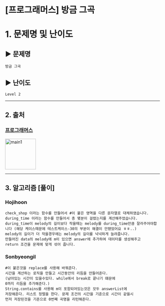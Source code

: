 # [프로그래머스] 방금 그곡

# 1. 문제명 및 난이도

## ▶ 문제명

    방금 그곡

## ▶ 난이도

    Level 2

---

## 2. 출처

### [프로그래머스](https://programmers.co.kr/learn/courses/30/lessons/17683)

<img src="https://programmers.co.kr/assets/icons/apple-icon-6eafc2c4c58a21aef692d6e44ce99d41f999c71789f277317532d0a9c6db8976.png" width="100px" height="100px" title="px(픽셀) 크기 설정" alt="main1"></img><br/>

---

## 3. 알고리즘 [풀이]

### Hojihoon

    check_shop 이라는 함수를 만들어서 #이 붙은 영역을 다른 문자열로 대체하였습니다.
    during_time 이라는 함수를 만들어서 총 몇분이 걸렸는지를 계산해주었습니다.
    during_time이 melody의 길이보다 작을때는 melody를 during_time만큼 잘라주어야합니다 (해당 케이스때문에 테스트케이스-30의 부분이 해결이 안됐었어요 ㅎㅎ..)
    melody의 길이가 더 작을경우에는 melody의 길이를 넉넉하게 늘려줍니다.
    만들어진 data의 melody에 m이 있으면 answer에 추가하여 데이터를 생성해주고
    return 조건을 문제에 맞게 섞어 줍니다.

### Sonbyeongil

    #이 붙은것을 replace를 사용해 바꿔준다.
    시간을 계산하는 로직을 만들고 시간동안의 리듬을 만들어준다.
    (남아있는 시간이 있을수있다. while에서 break로 끝나기 떄문에
    0까지 리듬을 추가해준다.)
    String.contains를 사용해 m이 포함되어있는것은 모두 answerList에
    저장해준다. 리스트 정렬을 한다. 문제 조건의 시간을 기준으로 시간이 같을시
    먼저 저장된것을 기준으로 0번째 곡명을 리턴해준다.
    
